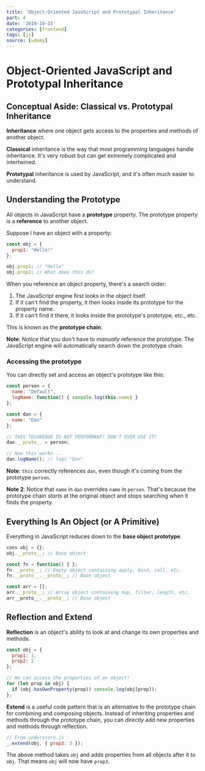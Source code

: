 ```yaml
---
title: 'Object-Oriented JavaScript and Prototypal Inheritance'
part: 4
date: '2019-10-15'
categories: [frontend]
tags: [js]
source: [udemy]
---
```


# Object-Oriented JavaScript and Prototypal Inheritance

## Conceptual Aside: Classical vs. Prototypal Inheritance

**Inheritance** where one object gets access to the properties and methods of another object.

**Classical** inheritance is the way that most programming languages handle inheritance. It's very robust but can get extremely complicated and intertwined.

**Prototypal** inheritance is used by JavaScript, and it's often much easier to understand.

## Understanding the Prototype

All objects in JavaScript have a **prototype** property. The prototype property is a **reference** to another object.

Suppose I have an object with a property:

```js
const obj = {
  prop1: "Hello!"
};

obj.prop1; // "Hello"
obj.prop2; // What does this do?
```

When you reference an object property, there's a search order:
1. The JavaScript engine first looks in the object itself.
2. If it can't find the property, it then looks inside its prototype for the property name.
3. If it can't find it there, it looks inside the prototype's prototype, etc., etc.

This is known as the **prototype chain**.

**Note**: Notice that you don't have to *manually* reference the prototype. The JavaScript engine will automatically search down the prototype chain.

### Accessing the prototype

You can directly set and access an object's prototype like this:

```js
const person = {
  name: "Default",
  logName: function() { console.log(this.name) }
};

const dan = {
  name: "Dan"
};

// THIS TECHNIQUE IS NOT PERFORMANT! DON'T EVER USE IT!
dan.__proto__ = person;

// Now this works...
dan.logName(); // logs "Dan"
```

**Note**: `this` correctly references `dan`, even though it's coming from the prototype `person`.

**Note 2**: Notice that `name` in `dan` overrides `name` in `person`. That's because the prototype chain *starts* at the original object and stops searching when it finds the property.

## Everything Is An Object (or A Primitive)

Everything in JavaScript reduces down to the **base object prototype**.

```js
cons obj = {};
obj.__proto__; // Base object

const fn = function() { };
fn.__proto__; // Empty object containing apply, bind, call, etc.
fn.__proto__.__proto__; // Base object

const arr = [];
arr.__proto__; // Array object containing map, filter, length, etc.
arr__proto__.__proto__; // Base object
```

## Reflection and Extend

**Reflection** is an object's ability to look at and change its own properties and methods.

```js
const obj = {
  prop1: 1,
  prop2: 2
};

// We can access the properties of an object!
for (let prop in obj) {
  if (obj.hasOwnProperty(prop)) console.log(obj[prop]);
};
```

**Extend** is a useful code pattern that is an alternative to the prototype chain for combining and composing objects. Instead of inheriting properties and methods through the prototype chain, you can *directly* add new properties and methods through reflection.

```js
// From underscore.js
_.extend(obj, { prop3: 3 });
```

The above method takes `obj` and adds properties from all objects after it to `obj`. That means `obj` will now have `prop3`.